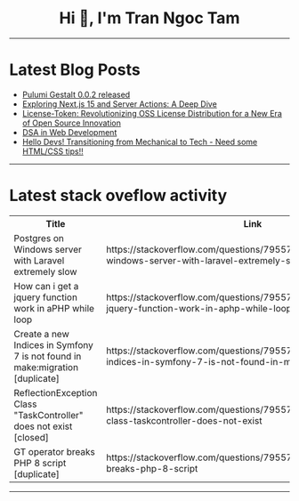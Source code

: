 <h1 align="center">Hi 👋, I'm Tran Ngoc Tam</h1>

---

# Latest Blog Posts 
<!-- BLOG-POST-LIST:START -->
- [Pulumi Gestalt 0.0.2 released](https://dev.to/andrzejressel/pulumi-gestalt-002-released-5hm8)
- [Exploring Next.js 15 and Server Actions: A Deep Dive](https://dev.to/brayancodes/exploring-nextjs-15-and-server-actions-a-deep-dive-3bcl)
- [License-Token: Revolutionizing OSS License Distribution for a New Era of Open Source Innovation](https://dev.to/kallileiser/license-token-revolutionizing-oss-license-distribution-for-a-new-era-of-open-source-innovation-1330)
- [DSA in Web Development](https://dev.to/raushan_sinha_8efb05c7b1c/dsa-in-web-development-7om)
- [Hello Devs! Transitioning from Mechanical to Tech - Need some HTML/CSS tips!!](https://dev.to/shifil/hello-devs-transitioning-from-mechanical-to-tech-need-some-htmlcss-tips-2apd)
<!-- BLOG-POST-LIST:END -->

---

# Latest stack oveflow activity
<table>
  <tr><th>Title</th><th>Link</th></tr>
  <!-- STACKOVERFLOW:START --><tr><td>Postgres on Windows server with Laravel extremely slow</td><td>https://stackoverflow.com/questions/79557702/postgres-on-windows-server-with-laravel-extremely-slow</td></tr><tr><td>How can i get a jquery function work in aPHP while loop</td><td>https://stackoverflow.com/questions/79557425/how-can-i-get-a-jquery-function-work-in-aphp-while-loop</td></tr><tr><td>Create a new Indices in Symfony 7 is not found in make:migration [duplicate]</td><td>https://stackoverflow.com/questions/79557101/create-a-new-indices-in-symfony-7-is-not-found-in-makemigration</td></tr><tr><td>ReflectionException Class &quot;TaskController&quot; does not exist [closed]</td><td>https://stackoverflow.com/questions/79557056/reflectionexception-class-taskcontroller-does-not-exist</td></tr><tr><td>GT operator breaks PHP 8 script [duplicate]</td><td>https://stackoverflow.com/questions/79557040/gt-operator-breaks-php-8-script</td></tr><!-- STACKOVERFLOW:END -->
</table>

---


